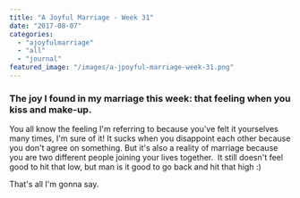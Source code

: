 ```yaml
---
title: "A Joyful Marriage - Week 31"
date: "2017-08-07"
categories: 
  - "ajoyfulmarriage"
  - "all"
  - "journal"
featured_image: "/images/a-jpoyful-marriage-week-31.png"
---
```


### The joy I found in my marriage this week: that feeling when you kiss and make-up.

You all know the feeling I'm referring to because you've felt it yourselves many times, I'm sure of it! It sucks when you disappoint each other because you don't agree on something. But it's also a reality of marriage because you are two different people joining your lives together.  It still doesn't feel good to hit that low, but man is it good to go back and hit that high :)

That's all I'm gonna say.
